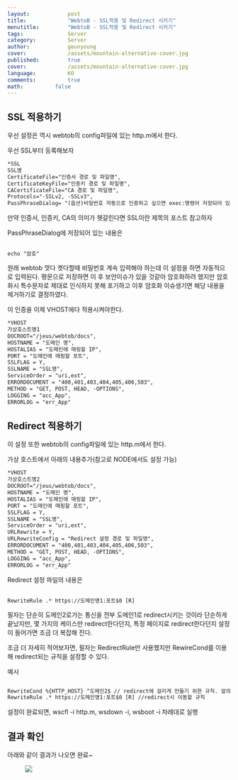 ```yaml
---
layout:            post
title:             "WebtoB - SSL적용 및 Redirect 시키기"
menutitle:         "WebtoB - SSL적용 및 Redirect 시키기"
tags:              Server
category:          Server
author:            geunyoung
cover:             /assets/mountain-alternative-cover.jpg
published:         true
cover:             /assets/mountain-alternative-cover.jpg
language:          KO
comments:          true
math:		   false
---
```


## SSL 적용하기

우선 설정은 역시 webtob의 config파일에 있는 http.m에서 한다.

우선 SSL부터 등록해보자

```xml
*SSL
SSL명
CertificateFile="인증서 경로 및 파일명",
CertificateKeyFile="인증키 경로 및 파일명",
CACertificateFile="CA 경로 및 파일명",
Protocols="-SSLv2, -SSLv3",
PassPhraseDialog= "(옵션)비밀번호 자동으로 인증하고 싶으면 exec:명령어 저장되어 있는 경로 및 파일명"
```

만약 인증서, 인증키, CA의 의미가 헷갈린다면 SSL이란 제목의 포스트 참고하자

PassPhraseDialog에 저장되어 있는 내용은

```text

echo "암호"

```

원래 webtob 껏다 켯다할때 비밀번호 계속 입력해야 하는데 이 설정을 하면 자동적으로 입력된다. 평문으로 저장하면 이 후 보안이슈가 있을 것같아 암호화하려 했지만 암호화시 특수문자로 제대로 인식하지 못해 포기하고 이후 암호화 이슈생기면 해당 내용을 제거하기로 결정하였다.

이 인증을 이제 VHOST에다 적용시켜야한다.

```xml
*VHOST
가상호스트명1	   
DOCROOT="/jeus/webtob/docs",
HOSTNAME = "도메인 명",
HOSTALIAS = "도메인에 매핑할 IP",
PORT = "도메인에 매핑할 포트",
SSLFLAG = Y,
SSLNAME = "SSL명",
ServiceOrder = "uri,ext",
ERRORDOCUMENT = "400,401,403,404,405,406,503",
METHOD = "GET, POST, HEAD, -OPTIONS",
LOGGING = "acc_App",
ERRORLOG = "err_App"
```

## Redirect 적용하기

이 설정 또한 webtob의 config파일에 있는 http.m에서 한다.

가상 호스트에서 아래의 내용추가(참고로 NODE에서도 설정 가능)

```xml
*VHOST
가상호스트명2	   
DOCROOT="/jeus/webtob/docs",
HOSTNAME = "도메인 명",
HOSTALIAS = "도메인에 매핑할 IP",
PORT = "도메인에 매핑할 포트",
SSLFLAG = Y,
SSLNAME = "SSL명",
ServiceOrder = "uri,ext",
URLRewrite = Y,
URLRewriteConfig = "Redirect 설정 경로 및 파일명",
ERRORDOCUMENT = "400,401,403,404,405,406,503",
METHOD = "GET, POST, HEAD, -OPTIONS",
LOGGING = "acc_App",
ERRORLOG = "err_App"
```

Redirect 설정 파일의 내용은 

```text

RewriteRule .* https://도메인명1:포트$0 [R] 

```

필자는 단순히 도메인2로가는 통신을 전부 도메인1로 redirect시키는 것이라 단순하게 끝났지만, 몇 가지의 케이스만 redirect한다던지, 특정 페이지로 redirect한다던지 설정이 들어가면 조금 더 복잡해 진다.

조금 더 자세히 적어보자면, 필자는 RedirectRule만 사용했지만 RewireCond를 이용해 redirect되는 규칙을 설정할 수 있다.

예시

```xml

RewriteCond %{HTTP_HOST} ^도메인2$ // redirect에 걸리게 만들기 위한 규칙. 앞의 ^과 뒤의 $를 이용한 정확한 매칭에만 redirect
RewriteRule .* https://도메인명1:포트$0 [R] //redirect시 이동할 규칙

```

설정이 완료되면,
wscfl -i http.m, wsdown -i, wsboot -i 차례대로 실행

## 결과 확인

아래와 같이 결과가 나오면 완료~

<aside>
<figure>
<img src="{{ "/media/img/Server/https.png" | absolute_url }}" />
</figure>
</aside>




